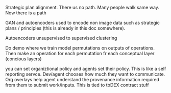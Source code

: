 Strategic plan alignment. There us no path. Many people walk same way. Now there is a path

GAN and autoencoders used to encode non image data such as strategic plans / principles (this is already in this doc somewhere).

Autoencoders unsupervised to supervised clustering

Do demo where we train model permutations on outputs of operations. Then make an operation for each permutation fr each conceptual layer (concious layers)

you can set organiztional policy and agents set their policy. This is like a self reporting servce. Dev/agent chooses how much they want to communicate. Org overlays help agent understand the provenance information required from them to submit work/inputs. This is tied to tbDEX contract stuff